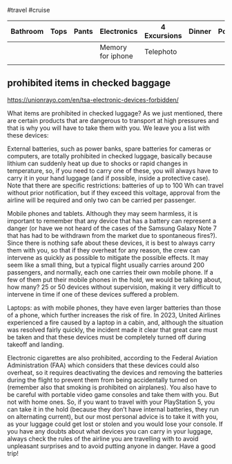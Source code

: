 #travel #cruise 

| Bathroom | Tops | Pants | Electronics       | 4 Excursions | Dinner | Pool | Weather |
| -------- | ---- | ----- | ----------------- | ------------ | ------ | ---- | ------- |
|          |      |       | Memory for iphone | Telephoto    |        |      |         |
|          |      |       |                   |              |        |      |         |


## prohibited items in checked baggage
https://unionrayo.com/en/tsa-electronic-devices-forbidden/

What items are prohibited in checked luggage?
As we just mentioned, there are certain products that are dangerous to transport at high pressures and that is why you will have to take them with you. We leave you a list with these devices:

External batteries, such as power banks, spare batteries for cameras or computers, are totally prohibited in checked luggage, basically because lithium can suddenly heat up due to shocks or rapid changes in temperature, so, if you need to carry one of these, you will always have to carry it in your hand luggage (and if possible, inside a protective case).
Note that there are specific restrictions: batteries of up to 100 Wh can travel without prior notification, but if they exceed this voltage, approval from the airline will be required and only two can be carried per passenger.

Mobile phones and tablets. Although they may seem harmless, it is important to remember that any device that has a battery can represent a danger (or have we not heard of the cases of the Samsung Galaxy Note 7 that has had to be withdrawn from the market due to spontaneous fires?). Since there is nothing safe about these devices, it is best to always carry them with you, so that if they overheat for any reason, the crew can intervene as quickly as possible to mitigate the possible effects.
It may seem like a small thing, but a typical flight usually carries around 200 passengers, and normally, each one carries their own mobile phone. If a few of them put their mobile phones in the hold, we would be talking about, how many? 25 or 50 devices without supervision, making it very difficult to intervene in time if one of these devices suffered a problem.

Laptops: as with mobile phones, they have even larger batteries than those of a phone, which further increases the risk of fire.
In 2023, United Airlines experienced a fire caused by a laptop in a cabin, and, although the situation was resolved fairly quickly, the incident made it clear that great care must be taken and that these devices must be completely turned off during takeoff and landing.

Electronic cigarettes are also prohibited, according to the Federal Aviation Administration (FAA) which considers that these devices could also overheat, so it requires deactivating the devices and removing the batteries during the flight to prevent them from being accidentally turned on (remember also that smoking is prohibited on airplanes).
You also have to be careful with portable video game consoles and take them with you. But not with home ones. So, if you want to travel with your PlayStation 5, you can take it in the hold (because they don’t have internal batteries, they run on alternating current), but our most personal advice is to take it with you, as your luggage could get lost or stolen and you would lose your console.
If you have any doubts about what devices you can carry in your luggage, always check the rules of the airline you are travelling with to avoid unpleasant surprises and to avoid putting anyone in danger. Have a good trip!

